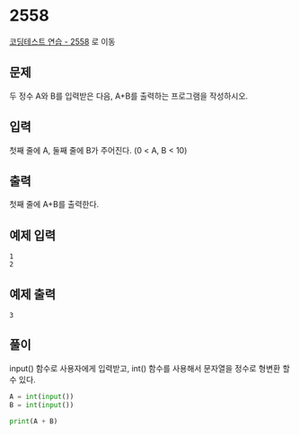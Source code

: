 # 2558

[코딩테스트 연습 - 2558][1] 로 이동

## 문제

두 정수 A와 B를 입력받은 다음, A+B를 출력하는 프로그램을 작성하시오.

## 입력

첫째 줄에 A, 둘째 줄에 B가 주어진다. (0 < A, B < 10)

## 출력

첫째 줄에 A+B를 출력한다.

## 예제 입력

```
1
2
```

## 예제 출력

```
3
```

## 풀이

input() 함수로 사용자에게 입력받고, int() 함수를 사용해서 문자열을 정수로 형변환 할 수 있다.

```python
A = int(input())
B = int(input())

print(A + B)
```

[1]: https://www.acmicpc.net/problem/2558
